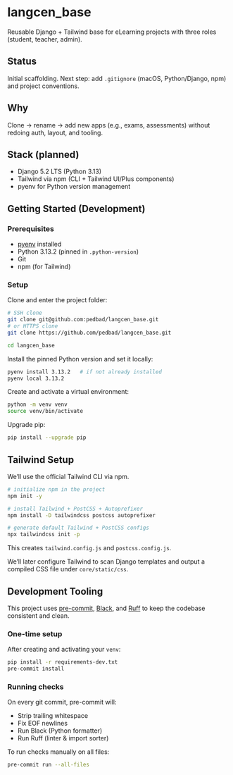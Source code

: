 # langcen_base

Reusable Django + Tailwind base for eLearning projects with three roles (student, teacher, admin).

## Status
Initial scaffolding. Next step: add `.gitignore` (macOS, Python/Django, npm) and project conventions.

## Why
Clone → rename → add new apps (e.g., exams, assessments) without redoing auth, layout, and tooling.

## Stack (planned)
- Django 5.2 LTS (Python 3.13)
- Tailwind via npm (CLI + Tailwind UI/Plus components)
- pyenv for Python version management

## Getting Started (Development)

### Prerequisites
- [pyenv](https://github.com/pyenv/pyenv) installed
- Python 3.13.2 (pinned in `.python-version`)
- Git
- npm (for Tailwind)

### Setup
Clone and enter the project folder:

```bash
# SSH clone
git clone git@github.com:pedbad/langcen_base.git
# or HTTPS clone
git clone https://github.com/pedbad/langcen_base.git

cd langcen_base
```

Install the pinned Python version and set it locally:

```bash
pyenv install 3.13.2   # if not already installed
pyenv local 3.13.2
```

Create and activate a virtual environment:

```bash
python -m venv venv
source venv/bin/activate
```

Upgrade pip:

```bash
pip install --upgrade pip
```

## Tailwind Setup

We’ll use the official Tailwind CLI via npm.

```bash
# initialize npm in the project
npm init -y

# install Tailwind + PostCSS + Autoprefixer
npm install -D tailwindcss postcss autoprefixer

# generate default Tailwind + PostCSS configs
npx tailwindcss init -p
```

This creates `tailwind.config.js` and `postcss.config.js`.

We’ll later configure Tailwind to scan Django templates and output a compiled CSS file under `core/static/css`.

## Development Tooling

This project uses [pre-commit](https://pre-commit.com/), [Black](https://black.readthedocs.io/), and [Ruff](https://docs.astral.sh/ruff/) to keep the codebase consistent and clean.

### One-time setup
After creating and activating your `venv`:

```bash
pip install -r requirements-dev.txt
pre-commit install
```

### Running checks
On every git commit, pre-commit will:

- Strip trailing whitespace
- Fix EOF newlines
- Run Black (Python formatter)
- Run Ruff (linter & import sorter)

To run checks manually on all files:
```bash
pre-commit run --all-files
```
